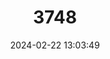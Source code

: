 ---
title: "3748"
category: "Canis simensis"
draft: false
date: 2024-02-22 13:03:49
languages:
  English: ["Simien Fox", "Simien Jackal", "Ethiopian Wolf"]
  German: ["Abessinischer Fuchs", "Aethiopienfuchs", "Äthiopischer Wolf"]
  Spanish; Castilian: ["Lobo Etiope"]
  French: ["Loup D'Abyssinie"]
  Italian: ["Volpe Rossa"]
---